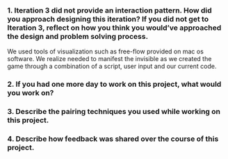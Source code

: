 ### 1. Iteration 3 did not provide an interaction pattern. How did you approach designing this iteration? If you did not get to Iteration 3, reflect on how you think you would’ve approached the design and problem solving process.

We used tools of visualization such as free-flow provided on mac os software. We realize needed to manifest the invisible as we created the game through a combination of a script, user input and our current code.

### 2. If you had one more day to work on this project, what would you work on?

### 3. Describe the pairing techniques you used while working on this project.

### 4. Describe how feedback was shared over the course of this project.
